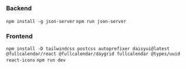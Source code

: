 ### Backend

```npm install -g json-server```
```npm run json-server```


### Frontend

```npm install -D tailwindcss postcss autoprefixer daisyui@latest @fullcalendar/react @fullcalendar/daygrid fullcalendar @types/uuid react-icons```
```npm run dev```



